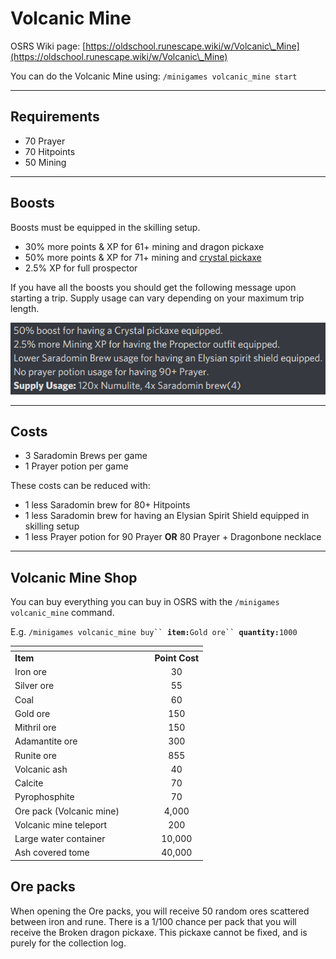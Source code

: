 # Volcanic Mine

OSRS Wiki page: [https://oldschool.runescape.wiki/w/Volcanic\_Mine](https://oldschool.runescape.wiki/w/Volcanic\_Mine)

You can do the Volcanic Mine using:  `/minigames volcanic_mine start`

***

## Requirements

* 70 Prayer
* 70 Hitpoints
* 50 Mining

***

## Boosts&#x20;

Boosts must be equipped in the skilling setup.

* 30% more points & XP for 61+ mining and dragon pickaxe
* 50% more points & XP for 71+ mining and [crystal pickaxe](zalcano.md)
* 2.5% XP for full prospector

If you have all the boosts you should get the following message upon starting a trip. Supply usage can vary depending on your maximum trip length.

![](<../../.gitbook/assets/image (14).png>)

***

## Costs

* 3 Saradomin Brews per game
* 1 Prayer potion per game

These costs can be reduced with:

* 1 less Saradomin brew for 80+ Hitpoints
* 1 less Saradomin brew for having an Elysian Spirit Shield equipped in skilling setup
* 1 less Prayer potion for 90 Prayer **OR** 80 Prayer + Dragonbone necklace

***

## Volcanic Mine Shop

You can buy everything you can buy in OSRS with the  `/minigames volcanic_mine` command.

E.g.  `/minigames volcanic_mine buy`` `**`item:`**`Gold ore`` `**`quantity:`**`1000`

<table><thead><tr><th width="209.39241663052366"></th><th align="center"></th></tr></thead><tbody><tr><td><strong>Item</strong></td><td align="center"><strong>Point Cost</strong></td></tr><tr><td>Iron ore</td><td align="center">30</td></tr><tr><td>Silver ore</td><td align="center">55</td></tr><tr><td>Coal</td><td align="center">60</td></tr><tr><td>Gold ore</td><td align="center">150</td></tr><tr><td>Mithril ore</td><td align="center">150</td></tr><tr><td>Adamantite ore</td><td align="center">300</td></tr><tr><td>Runite ore</td><td align="center">855</td></tr><tr><td>Volcanic ash</td><td align="center">40</td></tr><tr><td>Calcite</td><td align="center">70</td></tr><tr><td>Pyrophosphite</td><td align="center">70</td></tr><tr><td>Ore pack (Volcanic mine)</td><td align="center">4,000</td></tr><tr><td>Volcanic mine teleport</td><td align="center">200</td></tr><tr><td>Large water container</td><td align="center">10,000</td></tr><tr><td>Ash covered tome</td><td align="center">40,000</td></tr></tbody></table>

## Ore packs

When opening the Ore packs, you will receive 50 random ores scattered between iron and rune. There is a 1/100 chance per pack that you will receive the Broken dragon pickaxe. This pickaxe cannot be fixed, and is purely for the collection log.
